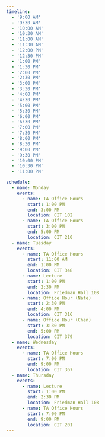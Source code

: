 ```yaml
---
timeline:
  - '9:00 AM'
  - '9:30 AM'
  - '10:00 AM'
  - '10:30 AM'
  - '11:00 AM'
  - '11:30 AM'
  - '12:00 PM'
  - '12:30 PM'
  - '1:00 PM'
  - '1:30 PM'
  - '2:00 PM'
  - '2:30 PM'
  - '3:00 PM'
  - '3:30 PM'
  - '4:00 PM'
  - '4:30 PM'
  - '5:00 PM'
  - '5:30 PM'
  - '6:00 PM'
  - '6:30 PM'
  - '7:00 PM'
  - '7:30 PM'
  - '8:00 PM'
  - '8:30 PM'
  - '9:00 PM'
  - '9:30 PM'
  - '10:00 PM'
  - '10:30 PM'
  - '11:00 PM'

schedule:
  - name: Monday
    events:
      - name: TA Office Hours
        start: 1:00 PM
        end: 3:00 PM
        location: CIT 102
      - name: TA Office Hours
        start: 3:00 PM
        end: 5:00 PM
        location: CIT 210
  - name: Tuesday
    events:
      - name: TA Office Hours
        start: 11:00 AM
        end: 1:00 PM
        location: CIT 348
      - name: Lecture
        start: 1:00 PM
        end: 2:30 PM
        location: Friedman Hall 108
      - name: Office Hour (Nate)
        start: 2:30 PM
        end: 4:00 PM
        location: CIT 316
      - name: Office Hour (Chen)
        start: 3:30 PM
        end: 5:00 PM
        location: CIT 379
  - name: Wednesday
    events:
      - name: TA Office Hours
        start: 7:00 PM
        end: 9:00 PM
        location: CIT 367
  - name: Thursday
    events:
      - name: Lecture
        start: 1:00 PM
        end: 2:30 PM
        location: Friedman Hall 108
      - name: TA Office Hours
        start: 7:00 PM
        end: 9:00 PM
        location: CIT 201
---
```

